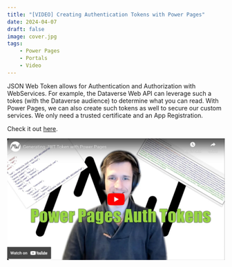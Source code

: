```yaml
---
title: "[VIDEO] Creating Authentication Tokens with Power Pages"
date: 2024-04-07
draft: false
image: cover.jpg
tags:
    - Power Pages
    - Portals
    - Video
---
```


JSON Web Token allows for Authentication and Authorization with WebServices. For example, the Dataverse Web API can leverage such a tokes (with the Dataverse audience) to determine what you can read. With Power Pages, we can also create such tokens as well to secure our custom services. We only need a trusted certificate and an App Registration.

Check it out [here](https://youtu.be/ce8H_Twx0kE).

[![](video.jpg)](https://youtu.be/ce8H_Twx0kE)
